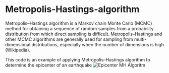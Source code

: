 # Metropolis-Hastings-algorithm

Metropolis–Hastings algorithm is a Markov chain Monte Carlo (MCMC) method for obtaining a sequence of random samples from a probability distribution from which direct sampling is difficult. Metropolis–Hastings and other MCMC algorithms are generally used for sampling from multi-dimensional distributions, especially when the number of dimensions is high (Wikipedia).

This code is an example of applying Metropolis–Hastings algorithm to determine the epicenter of an earthquake
![Epicenter MH Algoritm](https://user-images.githubusercontent.com/113156229/217714465-0fb39b30-c029-4978-b4b0-15a68dc20f72.png)
